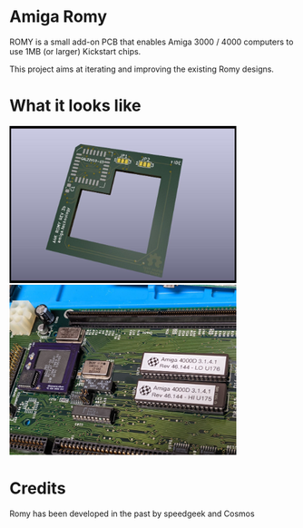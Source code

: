 # Amiga Romy

ROMY is a small add-on PCB that enables Amiga 3000 / 4000 computers to use 1MB (or larger) Kickstart chips.

This project aims at iterating and improving the existing Romy designs.

# What it looks like

<img src="collateral/a4k_romy_render.jpg" alt="ROMY rendered" width="400" height="277">
<img src="collateral/a4k_romy_system.jpg" alt="ROMY in the system" width="400" height="300">

# Credits

Romy has been developed in the past by speedgeek and Cosmos
